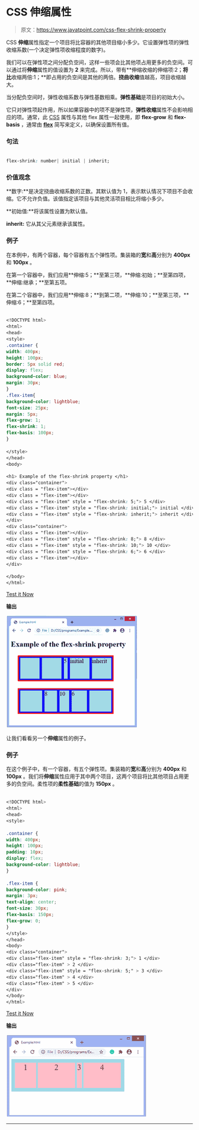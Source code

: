 # CSS 伸缩属性

> 原文：<https://www.javatpoint.com/css-flex-shrink-property>

CSS **伸缩**属性指定一个项目将比容器的其他项目缩小多少。它设置弹性项的弹性收缩系数(一个决定弹性项收缩程度的数字)。

我们可以在弹性项之间分配负空间，这样一些项会比其他项占用更多的负空间。可以通过将**伸缩**属性的值设置为 **2** 来完成。所以，带有**伸缩收缩的伸缩项:2；**将比**收缩两倍:1；**即占用的负空间是其他的两倍。**挠曲收缩**值越高，项目收缩越大。

当分配负空间时，弹性收缩系数与弹性基数相乘。**弹性基础**是项目的初始大小。

它只对弹性项起作用，所以如果容器中的项不是弹性项，**弹性收缩**属性不会影响相应的项。通常，此 [CSS](https://www.javatpoint.com/css-tutorial) 属性与其他 flex 属性一起使用，即 **flex-grow** 和 **flex-basis** ，通常由 [**flex**](https://www.javatpoint.com/css-flex-property) 简写来定义，以确保设置所有值。

### 句法

```css

flex-shrink: number| initial | inherit;

```

### 价值观念

**数字:**是决定挠曲收缩系数的正数。其默认值为 1，表示默认情况下项目不会收缩。它不允许负值。该值指定该项目与其他灵活项目相比将缩小多少。

**初始值:**将该属性设置为默认值。

**inherit:** 它从其父元素继承该属性。

### 例子

在本例中，有两个容器，每个容器有五个弹性项。集装箱的**宽**和**高**分别为 **400px** 和 **100px** 。

在第一个容器中，我们应用**伸缩:5；**至第三项，**伸缩:初始；**至第四项，**伸缩:继承；**至第五项。

在第二个容器中，我们应用**伸缩:8；**到第二项，**伸缩:10；**至第三项，**伸缩:6；**至第四项。

```css

<!DOCTYPE html>
<html>
<head>
<style>
.container {
width: 400px;
height: 100px;
border: 5px solid red;
display: flex;
background-color: blue;
margin: 30px;
}
.flex-item{
background-color: lightblue;
font-size: 25px;
margin: 5px;
flex-grow: 1;
flex-shrink: 1;
flex-basis: 100px;
}

</style>
</head>
<body>

<h1> Example of the flex-shrink property </h1>
<div class="container">
<div class = "flex-item"></div>
<div class = "flex-item"></div>
<div class = "flex-item" style = "flex-shrink: 5;"> 5 </div>
<div class = "flex-item" style = "flex-shrink: initial;"> initial </div>
<div class = "flex-item" style = "flex-shrink: inherit;"> inherit </div>
</div>
<div class="container">
<div class = "flex-item"></div>
<div class = "flex-item" style = "flex-shrink: 8;"> 8 </div>
<div class = "flex-item" style = "flex-shrink: 10;"> 10 </div>
<div class = "flex-item" style = "flex-shrink: 6;"> 6 </div>
<div class = "flex-item"></div>
</div>

</body>
</html>

```

[Test it Now](https://www.javatpoint.com/oprweb/test.jsp?filename=css-flex-shrink-property1)

**输出**

![CSS flex-shrink property](img/a07e66c3ccc8cd1687481ad08ea5269a.png)

让我们看看另一个**伸缩**属性的例子。

### 例子

在这个例子中，有一个容器，有五个弹性项。集装箱的**宽**和**高**分别为 **400px** 和 **100px** 。我们将**伸缩**属性应用于其中两个项目，这两个项目将比其他项目占用更多的负空间。柔性项的**柔性基础**的值为 **150px** 。

```css

<!DOCTYPE html>
<html>
<head>
<style>

.container {
width: 400px;
height: 100px;
padding: 10px;
display: flex;
background-color: lightblue;
}

.flex-item {
background-color: pink;
margin: 3px;
text-align: center;
font-size: 30px;
flex-basis: 150px;
flex-grow: 0;
}
</style>
</head>
<body>
<div class="container">
<div class="flex-item" style = "flex-shrink: 3;"> 1 </div>
<div class="flex-item" > 2 </div>
<div class="flex-item" style = "flex-shrink: 5;" > 3 </div>
<div class="flex-item" > 4 </div>
<div class="flex-item" > 5 </div>
</div>
</body>
</html>

```

[Test it Now](https://www.javatpoint.com/oprweb/test.jsp?filename=css-flex-shrink-property2)

**输出**

![CSS flex-shrink property](img/e9fa529c7450c69d473441abbef31b00.png)

* * *